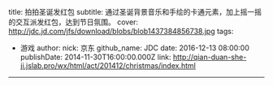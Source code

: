 title: 拍拍圣诞发红包
subtitle: 通过圣诞背景音乐和手绘的卡通元素，加上摇一摇的交互派发红包，达到节日氛围。
cover: http://jdc.jd.com/jfs/download/blobs/blob1437384856738.jpg
tags:
  - 游戏
author:
  nick: 京东
  github_name: JDC
date: 2016-12-13 08:00:00
publishDate: 2014-11-30T16:00:00.000Z
link: http://qian-duan-she-ji.jslab.pro/wx/html/act/201412/christmas/index.html

---